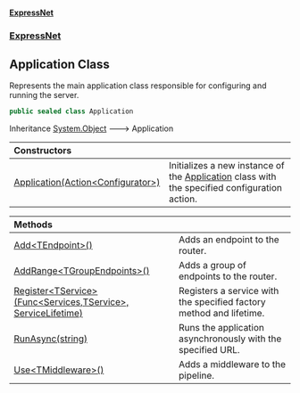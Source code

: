 #### [ExpressNet](ExpressNet.md 'ExpressNet')
### [ExpressNet](ExpressNet.md 'ExpressNet')

## Application Class

Represents the main application class responsible for configuring and running the server.

```csharp
public sealed class Application
```

Inheritance [System.Object](https://docs.microsoft.com/en-us/dotnet/api/System.Object 'System.Object') &#129106; Application

| Constructors | |
| :--- | :--- |
| [Application(Action&lt;Configurator&gt;)](ExpressNet.Application.Application(System.Action_ExpressNet.Configs.Configurator_).md 'ExpressNet.Application.Application(System.Action<ExpressNet.Configs.Configurator>)') | Initializes a new instance of the [Application](ExpressNet.Application.md 'ExpressNet.Application') class with the specified configuration action. |

| Methods | |
| :--- | :--- |
| [Add&lt;TEndpoint&gt;()](ExpressNet.Application.Add_TEndpoint_().md 'ExpressNet.Application.Add<TEndpoint>()') | Adds an endpoint to the router. |
| [AddRange&lt;TGroupEndpoints&gt;()](ExpressNet.Application.AddRange_TGroupEndpoints_().md 'ExpressNet.Application.AddRange<TGroupEndpoints>()') | Adds a group of endpoints to the router. |
| [Register&lt;TService&gt;(Func&lt;Services,TService&gt;, ServiceLifetime)](ExpressNet.Application.Register_TService_(System.Func_ExpressNet.Di.Services,TService_,ExpressNet.Di.ServiceLifetime).md 'ExpressNet.Application.Register<TService>(System.Func<ExpressNet.Di.Services,TService>, ExpressNet.Di.ServiceLifetime)') | Registers a service with the specified factory method and lifetime. |
| [RunAsync(string)](ExpressNet.Application.RunAsync(string).md 'ExpressNet.Application.RunAsync(string)') | Runs the application asynchronously with the specified URL. |
| [Use&lt;TMiddleware&gt;()](ExpressNet.Application.Use_TMiddleware_().md 'ExpressNet.Application.Use<TMiddleware>()') | Adds a middleware to the pipeline. |
